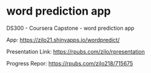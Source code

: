 # word prediction app 


DS300 - Coursera Capstone - word prediction app

App: https://zilo21.shinyapps.io/wordpredict/

Presentation Link: https://rpubs.com/zilo/rpresentation


Progress Repor: https://rpubs.com/zilo218/715675
